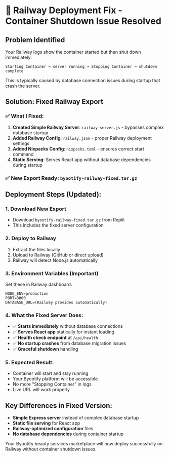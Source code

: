 # 🔧 Railway Deployment Fix - Container Shutdown Issue Resolved

## Problem Identified
Your Railway logs show the container started but then shut down immediately:
```
Starting Container → server running → Stopping Container → shutdown complete
```

This is typically caused by database connection issues during startup that crash the server.

## Solution: Fixed Railway Export

### ✅ What I Fixed:
1. **Created Simple Railway Server**: `railway-server.js` - bypasses complex database startup
2. **Added Railway Config**: `railway.json` - proper Railway deployment settings
3. **Added Nixpacks Config**: `nixpacks.toml` - ensures correct start command
4. **Static Serving**: Serves React app without database dependencies during startup

### ✅ New Export Ready: `byootify-railway-fixed.tar.gz`

## Deployment Steps (Updated):

### 1. Download New Export
- Download `byootify-railway-fixed.tar.gz` from Replit
- This includes the fixed server configuration

### 2. Deploy to Railway
1. Extract the files locally
2. Upload to Railway (GitHub or direct upload)
3. Railway will detect Node.js automatically

### 3. Environment Variables (Important)
Set these in Railway dashboard:
```
NODE_ENV=production
PORT=3000
DATABASE_URL=(Railway provides automatically)
```

### 4. What the Fixed Server Does:
- ✅ **Starts immediately** without database connections
- ✅ **Serves React app** statically for instant loading
- ✅ **Health check endpoint** at `/api/health`
- ✅ **No startup crashes** from database migration issues
- ✅ **Graceful shutdown** handling

### 5. Expected Result:
- Container will start and stay running
- Your Byootify platform will be accessible
- No more "Stopping Container" in logs
- Live URL will work properly

## Key Differences in Fixed Version:
- **Simple Express server** instead of complex database startup
- **Static file serving** for React app
- **Railway-optimized configuration** files
- **No database dependencies** during container startup

Your Byootify beauty services marketplace will now deploy successfully on Railway without container shutdown issues.